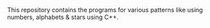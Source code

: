 This repository contains the programs for various patterns like using numbers, alphabets & stars using C++.
